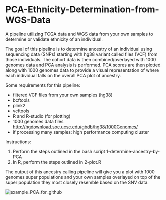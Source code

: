 # PCA-Ethnicity-Determination-from-WGS-Data

A pipeline utilizing TCGA data and WGS data from your own samples to determine or validate ethnicity of an individual.

The goal of this pipeline is to determine ancestry of an individual using sequencing data (SNPs) starting with hg38 variant called files (VCF) from those individuals. The cohort data is then combined/overlayed with 1000 genomes data and PCA analysis is performed. PCA scores are then plotted along with 1000 genomes data to provide a visual representation of where each individual falls on the overall PCA plot of ancestry.

Some requirements for this pipeline:
- filtered VCF files from your own samples (hg38)
- bcftools
- plink2
- vcftools
- R and R-studio (for plotting)
- 1000 genomes data files http://hgdownload.soe.ucsc.edu/gbdb/hg38/1000Genomes/
- if processing many samples: high performance computing cluster

Instructions:
 1) Perform the steps outlined in the bash script 1-determine-ancestry-by-PCA
 2) In R, perform the steps outlined in 2-plot.R

The output of this ancestry calling pipeline will give you a plot with 1000 genomes super populations and your own samples overlayed on top of the super population they most closely resemble based on the SNV data.

![example_PCA_for_github](https://github.com/laura-budurlean/PCA-Ethnicity-Determination-from-WGS-Data/assets/30268603/f57e7e1f-81b9-4f2e-b6e2-46e4e79a6f82)
